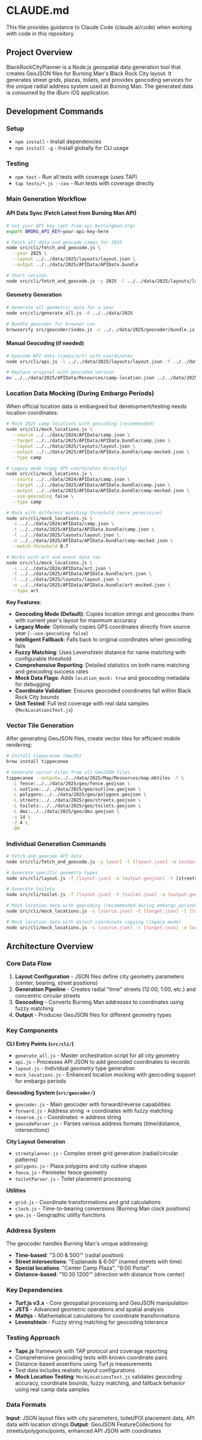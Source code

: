 # CLAUDE.md

This file provides guidance to Claude Code (claude.ai/code) when working with code in this repository.

## Project Overview

BlackRockCityPlanner is a Node.js geospatial data generation tool that creates GeoJSON files for Burning Man's Black Rock City layout. It generates street grids, plazas, toilets, and provides geocoding services for the unique radial address system used at Burning Man. The generated data is consumed by the iBurn iOS application.

## Development Commands

### Setup
- `npm install` - Install dependencies
- `npm install -g` - Install globally for CLI usage

### Testing
- `npm test` - Run all tests with coverage (uses TAP)
- `tap tests/*.js --cov` - Run tests with coverage directly

### Main Generation Workflow

#### API Data Sync (Fetch Latest from Burning Man API)
```bash
# Set your API key (get from api.burningman.org)
export BMORG_API_KEY=your-api-key-here

# Fetch all data and geocode camps for 2025
node src/cli/fetch_and_geocode.js \
  --year 2025 \
  --layout ../../data/2025/layouts/layout.json \
  --output ../../data/2025/APIData/APIData.bundle

# Short version
node src/cli/fetch_and_geocode.js -y 2025 -l ../../data/2025/layouts/layout.json -o ../../data/2025/APIData/APIData.bundle
```

#### Geometry Generation
```bash
# Generate all geometric data for a year
node src/cli/generate_all.js -d ../../data/2025

# Bundle geocoder for browser use
browserify src/geocoder/index.js -o ../../data/2025/geocoder/bundle.js
```

#### Manual Geocoding (if needed)
```bash
# Geocode API data (camps/art) with coordinates
node src/cli/api.js -l ../../data/2025/layouts/layout.json -f ../../data/2025/APIData/Resources/camp.json -k location_string -o ../../data/2025/APIData/Resources/camp-location.json

# Replace original with geocoded version
mv ../../data/2025/APIData/Resources/camp-location.json ../../data/2025/APIData/Resources/camp.json
```

### Location Data Mocking (During Embargo Periods)
When official location data is embargoed but development/testing needs location coordinates:

```bash
# Mock 2025 camp locations with geocoding (recommended)
node src/cli/mock_locations.js \
  --source ../../data/2024/APIData/camp.json \
  --target ../../data/2025/APIData/APIData.bundle/camp.json \
  --layout ../../data/2025/layouts/layout.json \
  --output ../../data/2025/APIData/APIData.bundle/camp-mocked.json \
  --type camp

# Legacy mode (copy GPS coordinates directly)
node src/cli/mock_locations.js \
  --source ../../data/2024/APIData/camp.json \
  --target ../../data/2025/APIData/APIData.bundle/camp.json \
  --output ../../data/2025/APIData/APIData.bundle/camp-mocked.json \
  --use-geocoding false \
  --type camp

# Mock with different matching threshold (more permissive)
node src/cli/mock_locations.js \
  -s ../../data/2024/APIData/camp.json \
  -t ../../data/2025/APIData/APIData.bundle/camp.json \
  -l ../../data/2025/layouts/layout.json \
  -o ../../data/2025/APIData/APIData.bundle/camp-mocked.json \
  --match-threshold 0.7

# Works with art and event data too
node src/cli/mock_locations.js \
  -s ../../data/2024/APIData/art.json \
  -t ../../data/2025/APIData/APIData.bundle/art.json \
  -l ../../data/2025/layouts/layout.json \
  -o ../../data/2025/APIData/APIData.bundle/art-mocked.json \
  --type art
```

**Key Features**:
- **Geocoding Mode (Default)**: Copies location strings and geocodes them with current year's layout for maximum accuracy
- **Legacy Mode**: Optionally copies GPS coordinates directly from source year (`--use-geocoding false`)
- **Intelligent Fallback**: Falls back to original coordinates when geocoding fails
- **Fuzzy Matching**: Uses Levenshtein distance for name matching with configurable threshold
- **Comprehensive Reporting**: Detailed statistics on both name matching and geocoding success rates
- **Mock Data Flags**: Adds `location_mock: true` and geocoding metadata for debugging
- **Coordinate Validation**: Ensures geocoded coordinates fall within Black Rock City bounds
- **Unit Tested**: Full test coverage with real data samples (`MockLocationsTest.js`)

### Vector Tile Generation
After generating GeoJSON files, create vector tiles for efficient mobile rendering:

```bash
# Install tippecanoe (macOS)
brew install tippecanoe

# Generate vector tiles from all GeoJSON files
tippecanoe --output=../../data/2025/Map/Resources/map.mbtiles -f \
  -L fence:../../data/2025/geo/fence.geojson \
  -L outline:../../data/2025/geo/outline.geojson \
  -L polygons:../../data/2025/geo/polygons.geojson \
  -L streets:../../data/2025/geo/streets.geojson \
  -L toilets:../../data/2025/geo/toilets.geojson \
  -L dmz:../../data/2025/geo/dmz.geojson \
  -z 14 \
  -Z 4 \
  -B0
```

### Individual Generation Commands
```bash
# Fetch and geocode API data
node src/cli/fetch_and_geocode.js -y [year] -l [layout.json] -o [output-dir]

# Generate specific geometry types
node src/cli/layout.js -f [layout.json] -o [output.geojson] -t [streets|polygons|outline|fence|dmz]

# Generate toilets
node src/cli/toilet.js -f [layout.json] -t [toilet.json] -o [output.geojson]

# Mock location data with geocoding (recommended during embargo periods)
node src/cli/mock_locations.js -s [source.json] -t [target.json] -l [layout.json] -o [output.json] --type camp

# Mock location data with direct coordinate copying (legacy mode)
node src/cli/mock_locations.js -s [source.json] -t [target.json] -o [output.json] --use-geocoding false --type camp
```

## Architecture Overview

### Core Data Flow
1. **Layout Configuration** - JSON files define city geometry parameters (center, bearing, street positions)
2. **Generation Pipeline** - Creates radial "time" streets (12:00, 1:00, etc.) and concentric circular streets
3. **Geocoding** - Converts Burning Man addresses to coordinates using fuzzy matching
4. **Output** - Produces GeoJSON files for different geometry types

### Key Components

**CLI Entry Points (`src/cli/`)**
- `generate_all.js` - Master orchestration script for all city geometry
- `api.js` - Processes API JSON to add geocoded coordinates to records
- `layout.js` - Individual geometry type generation
- `mock_locations.js` - Enhanced location mocking with geocoding support for embargo periods

**Geocoding System (`src/geocoder/`)**
- `geocoder.js` - Main geocoder with forward/reverse capabilities
- `forward.js` - Address string → coordinates with fuzzy matching
- `reverse.js` - Coordinates → address string
- `geocodeParser.js` - Parses various address formats (time/distance, intersections)

**City Layout Generation**
- `streetplanner.js` - Complex street grid generation (radial/circular patterns)
- `polygons.js` - Plaza polygons and city outline shapes
- `fence.js` - Perimeter fence geometry
- `toiletParser.js` - Toilet placement processing

**Utilities**
- `grid.js` - Coordinate transformations and grid calculations
- `clock.js` - Time-to-bearing conversions (Burning Man clock positions)
- `geo.js` - Geographic utility functions

### Address System
The geocoder handles Burning Man's unique addressing:
- **Time-based**: "3:00 & 500'" (radial position)
- **Street intersections**: "Esplanade & 6:00" (named streets with time)
- **Special locations**: "Center Camp Plaza", "9:00 Portal"
- **Distance-based**: "10:30 1200'" (direction with distance from center)

### Key Dependencies
- **Turf.js v3.x** - Core geospatial processing and GeoJSON manipulation
- **JSTS** - Advanced geometric operations and spatial analysis
- **Mathjs** - Mathematical calculations for coordinate transformations
- **Levenshtein** - Fuzzy string matching for geocoding tolerance

### Testing Approach
- **Tape.js** framework with TAP protocol and coverage reporting
- Comprehensive geocoding tests with known coordinate pairs
- Distance-based assertions using Turf.js measurements
- Test data includes realistic layout configurations
- **Mock Location Testing**: `MockLocationsTest.js` validates geocoding accuracy, coordinate bounds, fuzzy matching, and fallback behavior using real camp data samples

### Data Formats
**Input**: JSON layout files with city parameters, toilet/POI placement data, API data with location strings
**Output**: GeoJSON FeatureCollections for streets/polygons/points, enhanced API JSON with coordinates